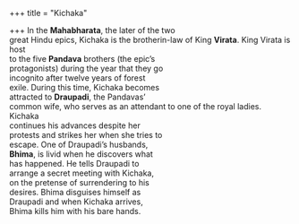 +++
title = "Kichaka"

+++
In the **Mahabharata**, the later of the two  
great Hindu epics, Kichaka is the brotherin-law of King **Virata**. King Virata is host  
to the five **Pandava** brothers (the epic’s  
protagonists) during the year that they go  
incognito after twelve years of forest  
exile. During this time, Kichaka becomes  
attracted to **Draupadi**, the Pandavas’  
common wife, who serves as an attendant to one of the royal ladies. Kichaka  
continues his advances despite her  
protests and strikes her when she tries to  
escape. One of Draupadi’s husbands,  
**Bhima**, is livid when he discovers what  
has happened. He tells Draupadi to  
arrange a secret meeting with Kichaka,  
on the pretense of surrendering to his  
desires. Bhima disguises himself as  
Draupadi and when Kichaka arrives,  
Bhima kills him with his bare hands.